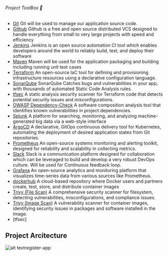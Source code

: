 ###### Project ToolBox 🧰
- [Git](https://git-scm.com/) Git will be used to manage our application source code.
- [Github](https://github.com/) Github is a free and open source distributed VCS designed to handle everything from small to very large projects with speed and efficiency
- [Jenkins](https://www.jenkins.io/) Jenkins is an open source automation CI tool which enables developers around the world to reliably build, test, and deploy their software
- [Maven](https://maven.apache.org/) Maven will be used for the application packaging and building including running unit test cases
- [Terraform](https://registry.terraform.io/providers/hashicorp/aws/latest) An open-source IaC tool for defining and provisioning infrastructure resources using a declarative configuration language.
- [SonarQube](https://docs.sonarqube.org/) SonarQube Catches bugs and vulnerabilities in your app, with thousands of automated Static Code Analysis rules.
- [tfsec](https://github.com/aquasecurity/trivy.git) A static analysis security scanner for Terraform code that detects potential security issues and misconfigurations.
- [OWASP Dependency-Check](https://owasp.org/www-project-dependency-check/) A software composition analysis tool that identifies known vulnerabilities in project dependencies.
- [Splunk](https://www.splunk.com/en_us/products/enterprise-security.html) A platform for searching, monitoring, and analyzing machine-generated big data via a web-style interface
- [ArgoCD](https://argo-cd.readthedocs.io/en/stable/) A declarative, GitOps continuous delivery tool for Kubernetes, automating the deployment of desired application states from Git repositories.
- [Prometheus](https://prometheus.io/) An open-source systems monitoring and alerting toolkit, designed for reliability and scalability in collecting metrics.
- [Slack](https://slack.com/) Slack is a communication platform designed for collaboration which can be leveraged to build and develop a very robust DevOps culture. Will be used for Continuous feedback loop.
- [Grafana](https://grafana.com/docs/grafana-cloud/?pg=prod-cloud&plcmt=hero-btn-2&src=ggl-s&mdm=cpc&cnt=99878325494&camp=b-grafana-exac-amer&trm=grafana) An open-source analytics and monitoring platform that visualizes time-series data from various sources like Prometheus.
- [dockerhub](https://hub.docker.com/) A cloud-based repository where Docker users and partners create, test, store, and distribute container images
- [Trivy (File Scan)](https://trivy.dev/) A comprehensive security scanner for filesystem, detecting vulnerabilities, misconfigurations, and compliance issues.
- [Trivy (Image Scan)](https://trivy.dev/) A vulnerability scanner for container images, identifying security issues in packages and software installed in the image.
- [tfsec]
  
## Project Arcitecture
![alt text](https://github.com/Gabinsime75/Project_15--Register-App/blob/main/Project_Arch.jpg)register-app


